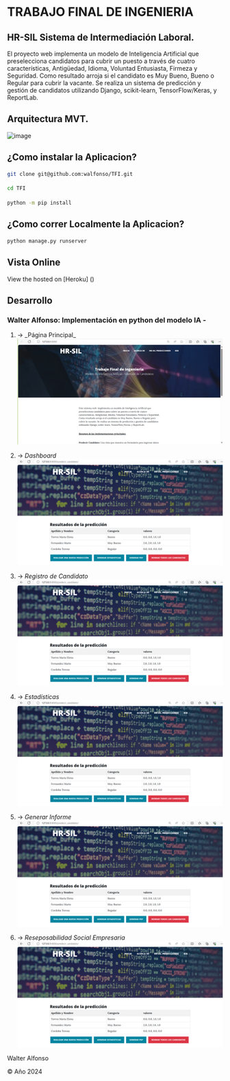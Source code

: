 # TRABAJO FINAL DE INGENIERIA

## HR-SIL Sistema de Intermediación Laboral.
El proyecto web  implementa un modelo de Inteligencia Artificial que preselecciona candidatos para cubrir un puesto a través de cuatro características, Antigüedad, Idioma, Voluntad Entusiasta, Firmeza y Seguridad. Como resultado arroja si el candidato es Muy Bueno, Bueno o Regular para cubrir la vacante. Se realiza un sistema de predicción y gestión de candidatos utilizando Django, scikit-learn, TensorFlow/Keras, y ReportLab.

## Arquitectura MVT.

![image](https://github.com/walfonso/TFI/assets/8229684/2b4e784b-4387-4b62-86a4-8d0953961b06)


## ¿Como instalar la Aplicacion?

```sh
git clone git@github.com:walfonso/TFI.git

cd TFI

python -m pip install

```

## ¿Como correr Localmente la Aplicacion?

```sh
python manage.py runserver
```

## Vista Online

View the hosted on [Heroku] ()

## Desarrollo

### Walter Alfonso: Implementación en python del modelo IA -


1. -> \_Página Principal_
   ![Home](https://github.com/walfonso/TFI/blob/master/selecpers/assets/home.png)

2. -> _Dashboard_
   ![Dashboard](https://github.com/walfonso/TFI/blob/master/selecpers/assets/dashboard.png)

3. -> _Registro de Candidato_
   ![Register](https://github.com/walfonso/TFI/blob/master/selecpers/assets/dashboard.png)

4. -> _Estadísticas_
   ![Estadísticas](https://github.com/walfonso/TFI/blob/master/selecpers/assets/dashboard.png)

5. -> _Generar Informe_
   ![genpdf](https://github.com/walfonso/TFI/blob/master/selecpers/assets/dashboard.png)

6. -> _Reseposabilidad Social Empresaria_
   ![RSE](https://github.com/walfonso/TFI/blob/master/selecpers/assets/dashboard.png)


Walter Alfonso

© Año 2024
